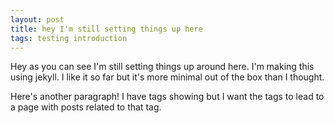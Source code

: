 ```yaml
---
layout: post
title: hey I'm still setting things up here
tags: testing introduction
---
```


Hey as you can see I'm still setting things up around here. I'm making this using jekyll. I like it so far but it's more minimal out of the box than I thought. 

Here's another paragraph! I have tags showing but I want the tags to lead to a page with posts related to that tag. 